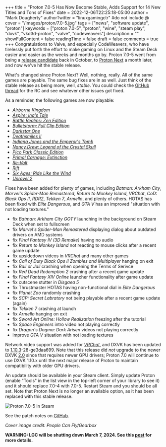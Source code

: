 +++
title = "Proton 7.0-5 Has Now Become Stable, Adds Support for 14 New Titles and Tons of Fixes"
date = 2022-12-06T22:25:18-05:00
author = "Mark Dougherty"
authorTwitter = "linuxgamingctr" #do not include @
cover = "/images/proton/7.0-5.jpg"
tags = ["news", "software update", "proton"]
keywords = ["proton 7.0-5", "proton", "wine", "steam play", "dxvk", "vkd3d-proton", "valve", "codeweavers"]
description = ""
showFullContent = false
readingTime = false
draft = false
comments = true
+++
Congratulations to Valve, and especially CodeWeavers, who have tirelessly put forth the effort to make gaming on Linux and the Steam Deck easier and easier as the weeks and months go by. Proton 7.0-5 went from being a [release candidate](https://linuxgamingcentral.com/posts/proton-7.0-5-rc/) back in October, to [Proton Next](https://linuxgamingcentral.com/posts/valve-introduces-proton-next/) a month later, and now we've hit the stable release.

What's changed since Proton Next? Well, nothing, really. All of the same games are playable. The same bug fixes are in as well. Just think of the stable release as being more, well, *stable*. You could check the [GitHub thread](https://github.com/ValveSoftware/Proton/issues/6240) for the RC and see whatever other issues got fixed.

As a reminder, the following games are now playable:
- [*Airborne Kingdom*](https://store.steampowered.com/app/982290/Airborne_Kingdom/)
- [*Aspire: Ina's Tale*](https://store.steampowered.com/app/1720090/Aspire_Inas_Tale/)
- [*Battle Realms: Zen Edition*](https://store.steampowered.com/app/1025600/Battle_Realms_Zen_Edition/)
- [*Bulletstorm: Full Clip Edition*](https://store.steampowered.com/app/501590/Bulletstorm_Full_Clip_Edition/)
- [*Darkstar One*](https://store.steampowered.com/app/12330/Darkstar_One/)
- [*Deathsmiles II*](https://store.steampowered.com/app/1884300/Deathsmiles_III/)
- [*Indiana Jones and the Emperor's Tomb*](https://store.steampowered.com/app/560430/Indiana_Jones_and_the_Emperors_Tomb/)
- [*Nancy Drew: Legend of the Crystal Skull*](https://store.steampowered.com/app/31860/Nancy_Drew_Legend_of_the_Crystal_Skull/)
- [*Pico Park Classic Edition*](https://store.steampowered.com/app/461040/PICO_PARKClassic_Edition/)
- [*Primal Carnage: Extinction*](https://store.steampowered.com/app/321360/Primal_Carnage_Extinction/)
- [*Re-Volt*](https://store.steampowered.com/app/287310/ReVolt/)
- [*Rift*](https://store.steampowered.com/app/39120/RIFT/)
- [*Six Ages: Ride Like the Wind*](https://store.steampowered.com/app/881420/Six_Ages_Ride_Like_the_Wind/)
- [*Unravel 2*](https://store.steampowered.com/app/1225570/Unravel_Two/)

Fixes have been added for plenty of games, including *Batman: Arkham City*, *Marvel's Spider-Man Remastered*, *Return to Monkey Island*, *VRChat*, *CoD: Black Ops II*, *RDR2*, *Tekken 7*, *Armello*, and plenty of others. HOTAS has been fixed with *Elite Dangerous*, and *GTA V* has an improved "situation with not loading textures."
- fix *Batman: Arkham City GOTY* launching in the background on Steam Deck when set to fullscreen
- fix *Marvel's Spider-Man Remastered* displaying dialog about outdated drivers on AMD systems
- fix *Final Fantasy IV (3D Remake)* having no audio
- fix *Return to Monkey Island* not reacting to mouse clicks after a recent game update
- fix upsidedown videos in *VRChat* and many other games
- fix *Call of Duty Black Ops II Zombies and Multiplayer* hanging on exit
- fix *Bail or Jail* crashing when opening the Terms of Serivce
- fix *Red Dead Redemption 2* crashing after a recent game update
- fix *Final Fantasy XIV Online* launcher functionality after game update
- fix cutscene stutter in *Disgaea 5*
- fix Thrustmaster HOTAS having non-functional dial in *Elite Dangerous*
- fix *Planet Zoo* randomly crashing
- fix *SCP: Secret Labratory* not being playable after a recent game update (again)
- fix *Tekken 7* crashing at launch
- fix *Armello* hanging on exit
- fix *Sword Art Online: Hollow Realization* freezing after the tutorial
- fix *Space Engineers* intro video not playing correctly
- fix *Dragon's Dogma: Dark Arisen* videos not playing correctly
- improve *GTA V* situation with not loading textures

Network video support was added for [*VRChat*](https://store.steampowered.com/app/438100/VRChat/), and DXVK has been updated to [1.10.3](https://github.com/doitsujin/dxvk/releases/tag/v1.10.3)-28-ge3daa699. Note that this release did *not* upgrade to the newer DXVK [2.0](https://linuxgamingcentral.com/posts/dxvk-2.0/) since that requires newer GPU drivers; Proton 7.0 will continue to use DXVK 1.10.x until the next major release of Proton to maintain compatibility with older GPU drivers.

An update should be available in your Steam client. Simply update Proton (enable "Tools" in the list view in the top-left corner of your library to see it) and it should replace 7.0-4 with 7.0-5. Restart Steam and you should be all set. Note that Proton Next is no longer an available option, as it has been replaced with this stable release.

![Proton 7.0-5 in Steam](/images/proton/7.0-5_in_list.png)

See the patch notes on [GitHub](https://github.com/ValveSoftware/Proton/wiki/Changelog#70-5).

*Cover image credit: People Can Fly/Gearbox*

**WARNING: LGC will be shutting down March 7, 2024. See this [post](https://linuxgamingcentral.com/posts/the-end-of-lgc/) for more details.**
